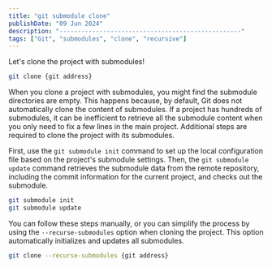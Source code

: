 ```yaml
---
title: "git submodule clone"
publishDate: "09 Jun 2024"
description: "--------------------------------------------------"
tags: ["Git", "submodules", "clone", "recursive"]
---
```


Let's clone the project with submodules!

```bash
git clone {git address}
```

When you clone a project with submodules, you might find the submodule directories are empty. This happens because, by default, Git does not automatically clone the content of submodules. If a project has hundreds of submodules, it can be inefficient to retrieve all the submodule content when you only need to fix a few lines in the main project. Additional steps are required to clone the project with its submodules.

First, use the `git submodule init` command to set up the local configuration file based on the project's submodule settings. Then, the `git submodule update` command retrieves the submodule data from the remote repository, including the commit information for the current project, and checks out the submodule.

```bash
git submodule init
git submodule update
```

You can follow these steps manually, or you can simplify the process by using the `--recurse-submodules` option when cloning the project. This option automatically initializes and updates all submodules.

```bash
git clone --recurse-submodules {git address}
```